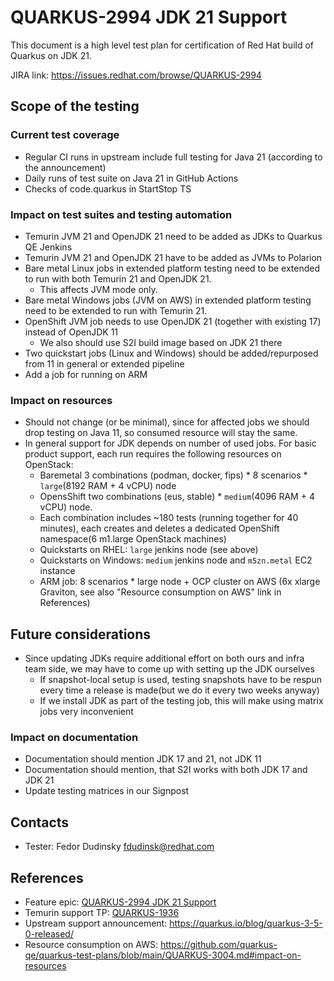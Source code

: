 # QUARKUS-2994 JDK 21 Support

This document is a high level test plan for certification of Red Hat build of Quarkus on JDK 21.

JIRA link: https://issues.redhat.com/browse/QUARKUS-2994

## Scope of the testing

### Current test coverage
* Regular CI runs in upstream include full testing for Java 21 (according to the announcement)
* Daily runs of test suite on Java 21 in GitHub Actions
* Checks of code.quarkus in StartStop TS

### Impact on test suites and testing automation    
* Temurin JVM 21 and OpenJDK 21 need to be added as JDKs to Quarkus QE Jenkins
* Temurin JVM 21 and OpenJDK 21 have to be added as JVMs to Polarion
* Bare metal Linux jobs in extended platform testing need to be extended to run with both Temurin 21 and OpenJDK 21.
  * This affects JVM mode only.
* Bare metal Windows jobs (JVM on AWS) in extended platform testing need to be extended to run with Temurin 21.
* OpenShift JVM job needs to use OpenJDK 21 (together with existing 17) instead of OpenJDK 11
  * We also should use S2I build image based on JDK 21 there
* Two quickstart jobs (Linux and Windows) should be added/repurposed from 11 in general or extended pipeline
* Add a job for running on ARM

### Impact on resources
* Should not change (or be minimal), since for affected jobs we should drop testing on Java 11, so consumed resource will stay the same.
* In general support for JDK depends on number of used jobs. For basic product support, each run requires the following resources on OpenStack:
  *  Baremetal 3 combinations (podman, docker, fips) * 8 scenarios * `large`(8192 RAM + 4 vCPU) node
  *  OpensShift two combinations (eus, stable) * `medium`(4096 RAM + 4 vCPU) node.
    * Each combination includes ~180 tests (running together for 40 minutes), each creates and deletes a dedicated OpenShift namespace(6 m1.large OpenStack machines)  
  * Quickstarts on RHEL: `large` jenkins node (see above)
  * Quickstarts on Windows: `medium` jenkins node and `m5zn.metal` EC2 instance
  * ARM job: 8 scenarios *  large node + OCP cluster on AWS (6x xlarge Graviton, see also "Resource consumption on AWS" link in References)
  
## Future considerations
* Since updating JDKs require additional effort on both ours and infra team side, we may have to come up with setting up the JDK ourselves
  * If snapshot-local setup is used, testing snapshots have to be respun every time a release is made(but we do it every two weeks anyway)
  * If we install JDK as part of the testing job, this will make using matrix jobs very inconvenient

### Impact on documentation
* Documentation should mention JDK 17 and 21, not JDK 11
* Documentation should mention, that S2I works with both JDK 17 and JDK 21
* Update testing matrices in our Signpost 

## Contacts
* Tester: Fedor Dudinsky <fdudinsk@redhat.com>

## References
* Feature epic: [QUARKUS-2994 JDK 21 Support](https://issues.redhat.com/browse/QUARKUS-2994)
* Temurin support TP: [QUARKUS-1936](QUARKUS-1936.md)
* Upstream support announcement: https://quarkus.io/blog/quarkus-3-5-0-released/
* Resource consumption on AWS: https://github.com/quarkus-qe/quarkus-test-plans/blob/main/QUARKUS-3004.md#impact-on-resources
